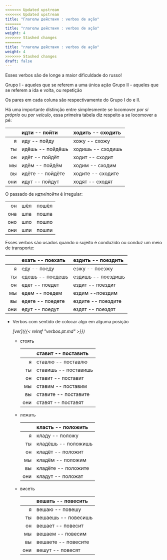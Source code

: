 ```yaml
---
<<<<<<< Updated upstream
<<<<<<< Updated upstream
title: "Глаголы действия : verbos de ação"
=======
title: "глаголы действия : verbos de ação"
weight: 4
>>>>>>> Stashed changes
=======
title: "глаголы действия : verbos de ação"
weight: 4
>>>>>>> Stashed changes
draft: false
---
```


Esses verbos são de longe a maior dificuldade do russo!

Grupo I - aqueles que se referem a uma única ação
Grupo II - aqueles que se referem a ida e volta, ou repetição

Os pares em cada coluna são respectivamente do Grupo I do e II.

Há uma importante distinção entre simplesmente se locomover *por si próprio* ou *por veículo*, essa primeira tabela diz respeito a se locomover a pé:

||идти -- пойти|ходить -- сходить|
|--:|:--|:--|
|я|иду -- пойду|хожу -- схожу|
|ты|идёшь -- пойдёшь|ходишь -- сходишь|
|он|идёт -- пойдёт|ходит -- сходит|
|мы|идём -- пойдём|ходим -- сходим|
|вы|идёте -- пойдёте|ходите -- сходите|
|они|идут -- пойдут|ходят -- сходят|

O passado de идти/пойти é irregular: 

||||
|--:|--|--|
|он|шёл|пошёл|
|она|шла|пошла|
|оно|шло|пошло|
|они|шли|пошли|


Esses verbos são usados quando o sujeito é conduzido ou conduz um meio de transporte:

|| ехать -- поехать | ездить -- поездить |
|--:|:--|:--|
|я| еду -- поеду |езжу -- поезжу|
|ты| едешь -- поедешь |ездишь -- поездишь|
|он| едет -- поедет |ездит -- поездит|
|мы| едем -- поедем |ездим --поездим|
|вы| едете -- поедете |ездите -- поездите|
|они| едут  -- поедут |ездят -- поездят|


- Verbos com sentido de colocar algo em alguma posição

    *[ver]({{< relref "verbos.pt.md" >}})*

    - стоять 

        ||ставит -- поставить|
        |--:|:--|
        |я |ставлю -- поставлю|
        |ты|ставишь -- поставишь|
        |он|ставит  -- поставит|
        |мы|ставим  -- поставим|
        |вы|ставите -- поставите|
        |они|ставят -- поставят|

    - лежать

        ||класть -- положить|
        |--:|:--|
        |я| кладу -- положу|
        |ты| кладёшь -- положишь|
        |он| кладёт -- положит|
        |мы| кладём -- положим|
        |вы| кладёте -- положите|
        |они| кладут -- положат|

    - висеть
    
        || вешать -- повесить|
        |--:|:--|
        |я| вешаю -- повешу |
        |ты| вешаешь -- повесишь |
        |он| вешает -- повесит |
        |мы| вешаем -- повесим |
        |вы| вешаете -- повесите |
        |они| вешут -- повесят |

